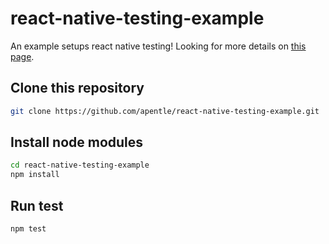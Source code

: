 # react-native-testing-example
An example setups react native testing! Looking for more details on [this page](http://blog.apentle.com/react-native-testing-component-action/).

## Clone this repository
```bash
git clone https://github.com/apentle/react-native-testing-example.git
```

## Install node modules
```bash
cd react-native-testing-example
npm install
```

## Run test
```bash
npm test
```

